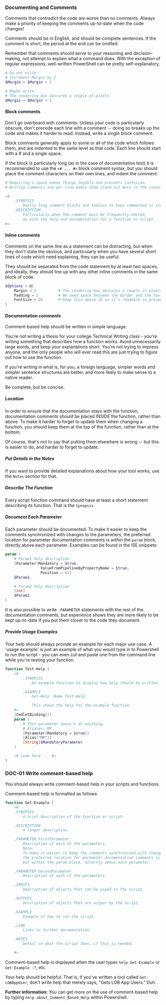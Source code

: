 ### Documenting and Comments

Comments that contradict the code are worse than no comments. Always make a priority of keeping the comments up-to-date when the code changes!

Comments should be in English, and should be complete sentences. If the comment is short, the period at the end can be omitted.

Remember that comments should serve to your reasoning and decision-making, not attempt to explain what a command does. With the exception of regular expressions, well-written PowerShell can be pretty self-explanatory.

```PowerShell
# Do not write:
# Increment Margin by 2
$Margin = $Margin + 2

# Maybe write:
# The rendering box obscures a couple of pixels.
$Margin = $Margin + 2
```

#### Block comments

Don't go overboard with comments. Unless your code is particularly obscure, don't precede each line with a comment -- doing so breaks up the code and makes it harder to read.  Instead, write a single block comment.

Block comments generally apply to some or all of the code which follows them, and are indented to the same level as that code. Each line should start with a # and a single space.

If the block is particularly long (as in the case of documentation text) it is recommended to use the `<# ... #>` block comment syntax, but you should place the comment characters on their own lines, and indent the comment:

```PowerShell
# Requiring a space makes things legible and prevents confusion.
# Writing comments one-per line makes them stand out more in the console.

<#
    .SYNOPSIS
        Really long comment blocks are tedious to keep commented in single-line mode.
    .DESCRIPTION
        Particularly when the comment must be frequently edited,
        as with the help and documentation for a function or script.
#>
```

#### Inline comments

Comments on the same line as a statement can be distracting, but when they don't state the obvious, and particularly when you have several short lines of code which need explaining, they can be useful.

They should be separated from the code statement by at least two spaces, and ideally, they should line up with any other inline comments in the same block of code.

```PowerShell
$Options = @{
    Margin = 2          # The rendering box obscures a couple of pixels.
    Padding = 2         # We need space between the border and the text.
    FontSize = 24       # Keep this above 16 so it's readable in presentations.
}
```

#### Documentation comments

Comment-based help should be written in simple language.

You're not writing a thesis for your college Technical Writing class - you're writing something that describes how a function works. Avoid unnecessarily large words, and keep your explanations short. You're not trying to impress anyone, and the only people who will ever read this are just trying to figure out how to use the function.

If you're writing in what is, for you, a foreign language, simpler words and simpler sentence structures are better, and more likely to make sense to a native reader.

Be complete, but be concise.

##### Location

In order to ensure that the documentation stays with the function, documentation comments should be placed INSIDE the function, rather than above. To make it harder to forget to update them when changing a function, you should keep them at the top of the function, rather than at the bottom.

Of course, that's not to say that putting them elsewhere is wrong -- but this is easier to do, and harder to forget to update.

##### Put Details in the Notes

If you want to provide detailed explanations about how your tool works, use the `Notes` section for that.

##### Describe The Function

Every script function command should have at least a short statement describing its function. That is the `Synopsis`.

##### Document Each Parameter

Each parameter should be documented. To make it easier to keep the comments synchronized with changes to the parameters, the preferred location for parameter documentation comments is _within_ the `param` block, directly above each parameter.
Examples can be found in the ISE snippets:

```powershell
param (
    # Param1 help description
    [Parameter(Mandatory = $true,
                ValueFromPipelineByPropertyName = $true,
                Position = 0)]
    $Param1,

    # Param2 help description
    [int]
    $Param2
)
```

It is also possible to write `.PARAMETER` statements with the rest of the documentation comments, but experience shows they are more likely to be kept up-to-date if you put them closer to the code they document.

##### Provide Usage Examples

Your help should always provide an example for each major use case. A 'usage example' is just an example of what you would type in to Powershell to run the script - you can even cut and paste one from the command line while you're testing your function.

```PowerShell
function Test-Help {
    <#
        .SYNOPSIS
            An example function to display how help should be written.

        .EXAMPLE
            Get-Help -Name Test-Help

            This shows the help for the example function.
    #>
    [CmdletBinding()]
    param (
        # This parameter doesn't do anything.
        # Aliases: MP
        [Parameter(Mandatory = $true)]
        [Alias("MP")]
        [String]$MandatoryParameter
    )

    <# code here ... #>
}
```

### DOC-01 Write comment-based help

You should always write comment-based help in your scripts and functions.

Comment-based help is formatted as follows:

```PowerShell
function Get-Example {
    <#
    .SYNOPSIS
        A brief description of the function or script.

    .DESCRIPTION
        A longer description.

    .PARAMETER FirstParameter
        Description of each of the parameters.
        Note:
        To make it easier to keep the comments synchronized with changes to the parameters,
        the preferred location for parameter documentation comments is not here,
        but within the param block, directly above each parameter.

    .PARAMETER SecondParameter
        Description of each of the parameters.

    .INPUTS
        Description of objects that can be piped to the script.

    .OUTPUTS
        Description of objects that are output by the script.

    .EXAMPLE
        Example of how to run the script.

    .LINK
        Links to further documentation.

    .NOTES
        Detail on what the script does, if this is needed.

    #>
```

Comment-based help is displayed when the user types `help Get-Example` or `Get-Example -?`, etc.

Your help should be helpful. That is, if you've written a tool called `Get-LOBAppUser`, don't write help that merely says, "Gets LOB App Users." Duh.

**Further information:** You can get more on the use of comment-based help by typing `help about_Comment_Based_Help` within Powershell.
